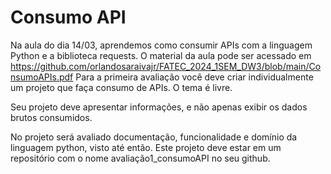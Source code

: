 # Consumo API

Na aula do dia 14/03, aprendemos como consumir APIs com a linguagem Python e a biblioteca requests.
O material da aula pode ser acessado em https://github.com/orlandosaraivajr/FATEC_2024_1SEM_DW3/blob/main/ConsumoAPIs.pdf
Para a primeira avaliação você deve criar individualmente um projeto que faça consumo de APIs. 
O tema é livre. 

Seu projeto deve apresentar informações, e não apenas exibir os dados brutos consumidos.

No projeto será avaliado documentação, funcionalidade e domínio da linguagem python, visto até então. Este projeto deve estar em um repositório com o nome avaliação1_consumoAPI no seu github.
